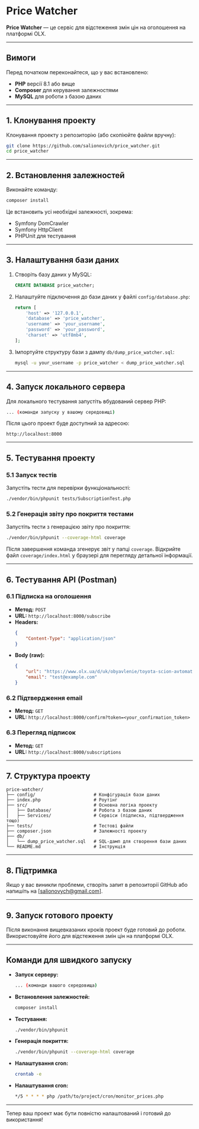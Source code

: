 
# Price Watcher

**Price Watcher** — це сервіс для відстеження змін цін на оголошення на платформі OLX.

---

## Вимоги

Перед початком переконайтеся, що у вас встановлено:

- **PHP** версії 8.1 або вище
- **Composer** для керування залежностями
- **MySQL** для роботи з базою даних

---

## 1. Клонування проекту

Клонування проекту з репозиторію (або скопіюйте файли вручну):
```bash
git clone https://github.com/salionovich/price_watcher.git
cd price_watcher
```

---

## 2. Встановлення залежностей

Виконайте команду:
```bash
composer install
```

Це встановить усі необхідні залежності, зокрема:
- Symfony DomCrawler
- Symfony HttpClient
- PHPUnit для тестування

---

## 3. Налаштування бази даних

1. Створіть базу даних у MySQL:
   ```sql
   CREATE DATABASE price_watcher;
   ```

2. Налаштуйте підключення до бази даних у файлі `config/database.php`:
   ```php
   return [
       'host' => '127.0.0.1',
       'database' => 'price_watcher',
       'username' => 'your_username',
       'password' => 'your_password',
       'charset' => 'utf8mb4',
   ];
   ```

3. Імпортуйте структуру бази з дампу `db/dump_price_watcher.sql`:
   ```bash
   mysql -u your_username -p price_watcher < dump_price_watcher.sql
   ```

---

## 4. Запуск локального сервера

Для локального тестування запустіть вбудований сервер PHP:
```bash
... (команди запуску у вашому середовищі)
```

Після цього проект буде доступний за адресою:
```
http://localhost:8000
```

---

## 5. Тестування проекту

### 5.1 Запуск тестів
Запустіть тести для перевірки функціональності:
```bash
./vendor/bin/phpunit tests/SubscriptionTest.php
```

### 5.2 Генерація звіту про покриття тестами
Запустіть тести з генерацією звіту про покриття:
```bash
./vendor/bin/phpunit --coverage-html coverage
```

Після завершення команда згенерує звіт у папці `coverage`. Відкрийте файл `coverage/index.html` у браузері для перегляду детальної інформації.

---

## 6. Тестування API (Postman)

### 6.1 Підписка на оголошення
- **Метод:** `POST`
- **URL:** `http://localhost:8000/subscribe`
- **Headers:**
  ```json
  {
      "Content-Type": "application/json"
  }
  ```
- **Body (raw):**
  ```json
  {
      "url": "https://www.olx.ua/d/uk/obyavlenie/toyota-scion-avtomat-1-5b-IDVKEc6.html",
      "email": "test@example.com"
  }
  ```

### 6.2 Підтвердження email
- **Метод:** `GET`
- **URL:** `http://localhost:8000/confirm?token=<your_confirmation_token>`

### 6.3 Перегляд підписок
- **Метод:** `GET`
- **URL:** `http://localhost:8000/subscriptions`

---

## 7. Структура проекту

```plaintext
price-watcher/
├── config/                      # Конфігурація бази даних
├── index.php                    # Роутінг
├── src/                         # Основна логіка проекту
│   ├── Database/                # Робота з базою даних
│   ├── Services/                # Сервіси (підписка, підтвердження тощо)
├── tests/                       # Тестові файли
├── composer.json                # Залежності проекту
├── db/
│   └── dump_price_watcher.sql   # SQL-дамп для створення бази даних
└── README.md                    # Інструкція
```

---

## 8. Підтримка

Якщо у вас виникли проблеми, створіть запит в репозиторії GitHub або напишіть на [salionovych@gmail.com].

---

## 9. Запуск готового проекту

Після виконання вищевказаних кроків проект буде готовий до роботи. Використовуйте його для відстеження змін цін на платформі OLX.

---

## Команди для швидкого запуску

- **Запуск серверу:**
  ```bash
  ... (команди вашого середовища)
  ```
  
- **Встановлення залежностей:**
  ```bash
  composer install
  ```

- **Тестування:**
  ```bash
  ./vendor/bin/phpunit
  ```

- **Генерація покриття:**
  ```bash
  ./vendor/bin/phpunit --coverage-html coverage
  ```
  
- **Налаштування cron:**
  ```bash
  crontab -e
  ```
  
- **Налаштування cron:**
  ```bash
  */5 * * * * php /path/to/project/cron/monitor_prices.php
  ```

---

Тепер ваш проект має бути повністю налаштований і готовий до використання!
